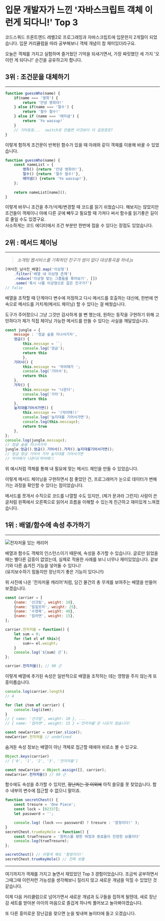# 입문 개발자가 느낀 '자바스크립트 객체 이런게 되다니!' Top 3

코드스쿼드 프론트엔드 레벨2로 프로그래밍과 자바스크립트에 입문한지 2개월이 되었습니다.
입문 커리큘럼을 따라 공부해보니 객체 개념이 참 재미있더라구요.

오늘은 객체를 가지고 실험하며 즐거웠던 기억을 되새기면서, 가장 짜릿했던 세 가지 '오 이런 게 되다니!' 순간을 공유하고자 합니다.  


## 3위 : 조건문을 대체하기

---
```javascript
function guessWho(name) {
    if(name === '영희') {
        return '안녕 영희야!'
    } else if(name === '철수') {
        return '철수 철수!'
    } else if (name === '에미넴') {
        return `Yo wassup!`
    }
    // 기타등등...  switch로 만들면 이것보다 더 길었겠죠?
}
```
이렇게 험하게 조건문이 반복된 함수가 있을 때 아래와 같이 객체를 이용해 바꿀 수 있었습니다.

```javascript
function guessWho(name) {
    const nameList = {
        영희() {return '안녕 영희야!'},
        철수() {return '철수 철수!'},
        에미넴() {return 'Yo wassup!'},
    };
    
    return nameList[name]();
}
```

이렇게 바꾸니 조건을 추가/삭제/변경할 때 코드를 읽기 쉬웠습니다.
해보지는 않았지만 조건들이 객체이니 아예 다른 곳에 빼두고 필요할 때 가져다 써서 함수를 읽기좋은 길이로 줄일 수도 있겠구요.  
사소하게는 코드 에디터에서 조건 부분만 한번에 접을 수 있다는 장점도 있었습니다.


## 2위 : 메서드 체이닝

---
>*소개팅 웹서비스를 기획하던 친구가 썸이 없다 대성통곡을 하네.js*
```javascript
[여사친_남사친_배열].map('이상형')
    .filter('배열 내 이상형 존재')
    .reduce('이상형 맞는 그룹들을 묶어보기', [])
    .some('혹시 나를 이상형으로 꼽은 친구가?')
// false
```


배열을 조작할 때 단계마다 변수에 저정하고 다시 메서드를 호출하는 대신에, 한번에 연속으로 메서드를 거치게(메서드 체이닝) 할 수 있다는 걸 배웠습니다.

도구가 주어졌으니 그냥 그것만 감사하게 쓸 뻔 했는데,
원하는 동작을 구현하기 위해 고민하다가 제가 직접 체이닝 가능한 메서드를 만들 수 있다는 사실을 깨달았습니다.

```javascript
const jungle = {
    message : '정글 숲을 지나서가자',
    엉금() {
        this.message = ``;
        console.log('엉금');
        return this
        },
    기어서() {
        this.message += '악어떼가 ';
        console.log('기어서');
        return this
    },
    가자() {
        this.message += '나온다';
        console.log('가자');
        return this
    },
    늪지대를기어서가면() {
        this.message += '(악어떼!)'
        console.log('늪지대를 기어서가면');
        console.log(this.message);
        return true
    },
};
console.log(jungle.message); 
// 정글 숲을 지나서가자
jungle.엉금().엉금().기어서().가자().늪지대를기어서가면(); 
// 엉금 엉금 기어서 가자 늪지대를 기어서가면
// 악어떼가 나온다(악어떼!)
```

위 예시처럼 객체를 통해 내 필요에 맞는 메서드 체인을 만들 수 있었습니다.

이렇게 메서드 체이닝을 구현하면서 참 좋았던 건, 프로그래머가 눈으로 데이터가 변해가는 과정을 확인할 수 있다는 점이었습니다.

메서드를 쪼개서 수직으로 코드를 나열할 수도 있지만, (제가 문과라 그런지) 사람이 쓴 글처럼 왼쪽에서 오른쪽으로 읽어서 흐름을 이해할 수 있는게 친근하고 재미있게 느껴졌습니다.


## 1위 : 배열/함수에 속성 추가하기

---
![전자저울 있는 캐리어](http://image.auction.co.kr/itemimage/16/83/3d/16833d5a66.jpg)

배열과 함수도 객체의 인스턴스이기 때문에, 속성을 추가할 수 있습니다.
글로만 읽었을 때는 별다른 감흥이 없었는데, 실제로 적용한 사례를 보니 너무나 재미있었습니다. 겉보기와 다른 숨겨진 기능을 넣어둘 수 있다니!  
(유지보수하기 힘들지만 장난치기 좋은 기능이 있다니!!)

위 사진에 나온 '전자저울 캐리어'처럼, 담긴 물건의 총 무게를 보여주는 배열을 만들어 보겠습니다.


```javascript
const carrier = [
    {name: '선크림', weight: 10},
    {name: '밀짚모자', weight: 25},
    {name: '수영복', weight: 40},
    {name: '컵라면', weight: 15},
];

carrier.전자저울 = function() {
    let sum = 0;
	for (let el of this){
		sum+= el.weight;
    }
    console.log(`${sum} 근`);
};

carrier.전자저울(); // 90 근
```

이렇게 배열에 추가된 속성은 일반적으로 배열을 조작하는 데는 영향을 주지 않는게 또 흥미롭습니다.

```javascript
console.log(carrier.length) 
// 4 

for (let item of carrier) {
    console.log(item);
}
// { name: '선크림', weight: 10 }, ...
// { name: '컵라면', weight: 15 } ='전자저울'은 나오지 않습니다!

const newCarrier = carrier.slice();
newCarrier.전자저울 // undefined
```

숨겨둔 속성 정보는 배열이 아닌 객체로 접근할 때에야 비로소 볼 수 있구요.
```javascript
Object.keys(carrier) 
// ['0', '1', '2', '3', '전자저울'] 

const newCarrier = Object.assign([], carrier);
newCarrier.전자저울() // 90 근
```

함수에도 속성을 추가할 수 있지만, ~~장난치는 것 이외에~~ 아직 쓸모를 못 찾았습니다. 함수 내부의 변수에 접근할 수 없으니 말이죠.


```javascript
function secretChest() {
    const tresure = 'One Piece';
    const lock = [02337];
    let password = '';

    console.log( (lock === password) ? tresure : '함정이다!' );
}
secretChest.trueKeyHole = function() {
    const trueTresure = '원피스를 향한 여정과 동료들이 진정한 보물이다'
    console.log(trueTresure);
};

secretChest() // 어떻게 해도 '함정이다!'
secretChest.trueKeyHole() // 진짜 보물
```


---

여기까지가 객체를 가지고 놀면서 재밌었던 Top 3 경험이었습니다.
조금씩 공부하면서 그때그때 이런저런 가능성을 생각해보니 질리지 않고 새로운 개념을 익힐 수 있었던 것 같습니다.

이제 다음 커리큘럼으로 넘어가면서 새로운 개념과 도구들을 접하게 될텐데, 새로 장난감 세트를 받아본 아이의 마음으로 즐겁게 하나씩 풀어보고 놀아봐야겠습니다.

또 다른 흥미로운 장난감을 찾으면 눈을 빛내며 놀이터에 들고 오겠습니다.